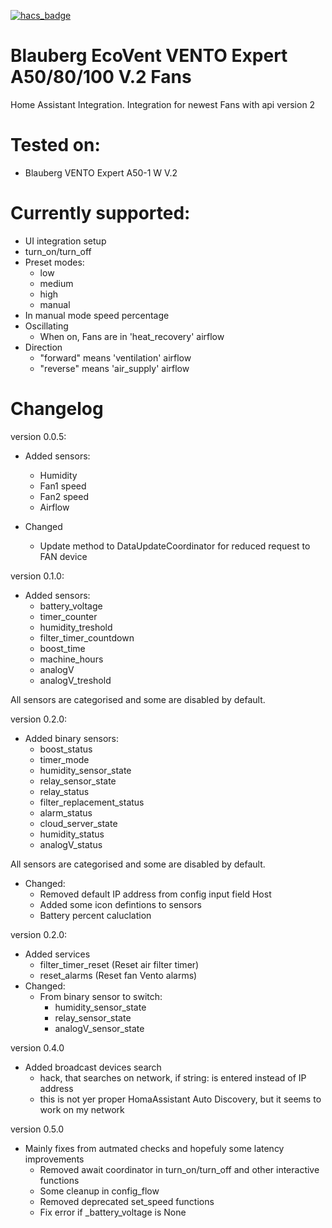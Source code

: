 [![hacs_badge](https://img.shields.io/badge/HACS-Custom-41BDF5.svg)](https://github.com/hacs/integration)

# Blauberg EcoVent VENTO Expert A50/80/100 V.2 Fans
Home Assistant Integration. Integration for newest Fans with api version 2


# Tested on:
* Blauberg VENTO Expert A50-1 W V.2

# Currently supported:
* UI integration setup
* turn_on/turn_off
* Preset modes:
  - low
  - medium
  - high
  - manual
* In manual mode speed percentage
* Oscillating
  - When on, Fans are in 'heat_recovery' airflow
* Direction
  - "forward" means 'ventilation' airflow
  - "reverse" means 'air_supply' airflow

# Changelog
version 0.0.5:
* Added sensors:
  - Humidity
  - Fan1 speed
  - Fan2 speed
  - Airflow

* Changed
  - Update method to DataUpdateCoordinator for reduced request to FAN device

version 0.1.0:
* Added sensors:
  - battery_voltage
  - timer_counter
  - humidity_treshold
  - filter_timer_countdown
  - boost_time
  - machine_hours
  - analogV
  - analogV_treshold

All sensors are categorised and some are disabled by default.

version 0.2.0:
* Added binary sensors:
  - boost_status
  - timer_mode
  - humidity_sensor_state
  - relay_sensor_state
  - relay_status
  - filter_replacement_status
  - alarm_status
  - cloud_server_state
  - humidity_status
  - analogV_status

All sensors are categorised and some are disabled by default.

* Changed:
  - Removed default IP address from config input field Host
  - Added some icon defintions to sensors
  - Battery percent caluclation

version 0.2.0:
* Added services
  - filter_timer_reset (Reset air filter timer)
  - reset_alarms (Reset fan Vento alarms)
* Changed:
  - From binary sensor to switch:
    - humidity_sensor_state
    - relay_sensor_state
    - analogV_sensor_state

version 0.4.0
* Added broadcast devices search
  - hack, that searches on network, if string: <broadcast> is entered
    instead of IP address
  - this is not yer proper HomaAssistant Auto Discovery, but it seems to
    work on my network

version 0.5.0
* Mainly fixes from autmated checks and hopefuly some latency improvements
  - Removed await coordinator in turn_on/turn_off and other interactive
    functions
  - Some cleanup in config_flow
  - Removed deprecated set_speed functions
  - Fix error if _battery_voltage is None
